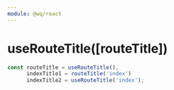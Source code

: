 ```yaml
---
module: @wq/react
---
```


# useRouteTitle([routeTitle])


```js
const routeTitle = useRouteTitle(),
      indexTitle1 = routeTitle('index')
      indexTitle2 = useRouteTitle('index');
```
